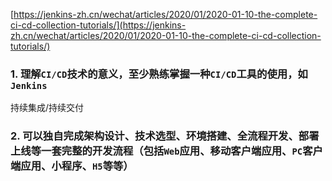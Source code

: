 [https://jenkins-zh.cn/wechat/articles/2020/01/2020-01-10-the-complete-ci-cd-collection-tutorials/](https://jenkins-zh.cn/wechat/articles/2020/01/2020-01-10-the-complete-ci-cd-collection-tutorials/)

### 1. 理解`CI/CD`技术的意义，至少熟练掌握一种`CI/CD`工具的使用，如`Jenkins`

持续集成/持续交付

### 2. 可以独自完成架构设计、技术选型、环境搭建、全流程开发、部署上线等一套完整的开发流程（包括`Web`应用、移动客户端应用、`PC`客户端应用、小程序、`H5`等等）